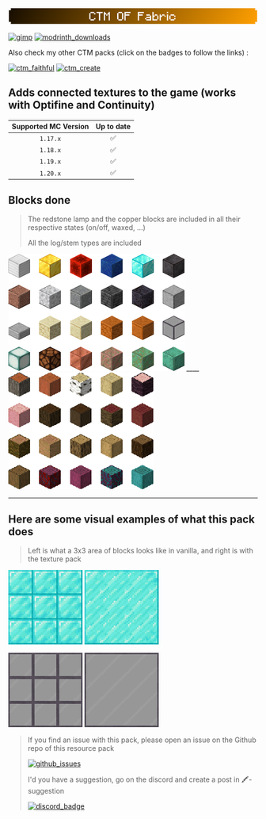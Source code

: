 #

![ctm_banner](../images/banner_ctm_small.png)

[![gimp](https://img.shields.io/badge/-Made%20with%20GIMP-5C5543?style=for-the-badge&logo=gimp&logoColor=white)](https://www.gimp.org/) [![modrinth_downloads](https://img.shields.io/modrinth/dt/ctm-of-fabric?color=dc8900&label=ctm%20optifine%20fabric&logo=modrinth&style=for-the-badge)](https://modrinth.com/resourcepack/ctm-of-fabric)

Also check my other CTM packs (click on the badges to follow the links) :

[![ctm_faithful](https://img.shields.io/badge/-CTM%20Faithful-a93f00?style=for-the-badge&logo=modrinth)](https://modrinth.com/resourcepack/ctm-faithful)
[![ctm_create](https://img.shields.io/badge/-CTM%20Create%20(not%20online%20yet)-a93f00?style=for-the-badge&logo=modrinth)](https://modrinth.com/resourcepack/ctm-create)

## Adds connected textures to the game (works with Optifine and Continuity)

| Supported MC Version  | Up to date |
|:---------------------:|:----------:|
|       `1.17.x`        |     ✅     |
|       `1.18.x`        |     ✅     |
|       `1.19.x`        |     ✅     |
|       `1.20.x`        |     ✅     |

## Blocks done

> The redstone lamp and the copper blocks are included in all their respective states (on/off, waxed, ...)
>
> All the log/stem types are included

![batch_items_img](../images/batch_ctm.png) ____ ![batch_items_img_2](../images/batch_ctm_2.png)

***

## Here are some visual examples of what this pack does

> Left is what a 3x3 area of blocks looks like in vanilla, and right is with the texture pack

![img_ctm_off](../images/iso_diamond_off.png)
![img_ctm_on](../images/iso_diamond_on.png)

![img_ctm2_off](../images/iso_tinted_glass_off.png)
![img_ctm2_on](../images/iso_tinted_glass_on.png)

> If you find an issue with this pack, please open an issue on the Github repo of this resource pack
>
>[![github_issues](https://img.shields.io/github/issues/Aeldit/MC-REsource-Packs?color=red&style=for-the-badge&logo=github)](https://github.com/Aeldit/MC-Resource-Packs/issues)
>
> I'd you have a suggestion, go on the discord and create a post in 🖍️-suggestion
>
> [![discord_badge](https://img.shields.io/discord/750243612473819188?color=7289da&label=DISCORD&logo=discord&logoColor=7289da&style=for-the-badge)](https://discord.gg/PcYPpqzhKS)
